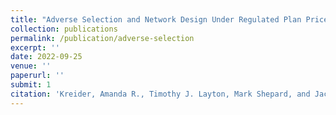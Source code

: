 ```yaml
---
title: "Adverse Selection and Network Design Under Regulated Plan Prices: Evidence From Medicaid"
collection: publications
permalink: /publication/adverse-selection
excerpt: ''
date: 2022-09-25
venue: ''
paperurl: ''
submit: 1
citation: 'Kreider, Amanda R., Timothy J. Layton, Mark Shepard, and Jacob Wallace. 2022.  &quot;Adverse Selection and Network Design Under Regulated Plan Prices: Evidence From Medicaid.&quot; Working Paper. Harvard University.'
---
```



